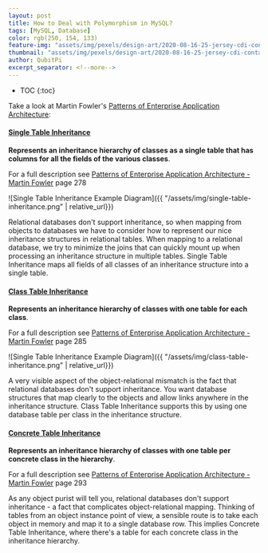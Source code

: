 ```yaml
---
layout: post
title: How to Deal with Polymorphism in MySQL?
tags: [MySQL, Database]
color: rgb(250, 154, 133)
feature-img: "assets/img/pexels/design-art/2020-08-16-25-jersey-cdi-container-agnostic-support/cover.png"
thumbnail: "assets/img/pexels/design-art/2020-08-16-25-jersey-cdi-container-agnostic-support/cover.png"
author: QubitPi
excerpt_separator: <!--more-->
---
```


<!--more-->

* TOC
{:toc}

Take a look at Martin Fowler's [Patterns of Enterprise Application Architecture](http://www.martinfowler.com/eaaCatalog/):

#### [Single Table Inheritance](http://www.martinfowler.com/eaaCatalog/singleTableInheritance.html)

**Represents an inheritance hierarchy of classes as a single table that has columns for all the fields of the various
classes**.

For a full description see
[Patterns of Enterprise Application Architecture - Martin Fowler](../../java/pdfs/architecture/Patterns%20of%20Enterprise%20Application%20Architecture%20-%20Martin%20Fowler.pdf)
page 278

![Single Table Inheritance Example Diagram]({{ "/assets/img/single-table-inheritance.png" | relative_url}})

Relational databases don't support inheritance, so when mapping from objects to databases we have to consider how to
represent our nice inheritance structures in relational tables. When mapping to a relational database, we try to
minimize the joins that can quickly mount up when processing an inheritance structure in multiple tables. Single Table
Inheritance maps all fields of all classes of an inheritance structure into a single table.

#### [Class Table Inheritance](http://www.martinfowler.com/eaaCatalog/classTableInheritance.html)

**Represents an inheritance hierarchy of classes with one table for each class**.

For a full description see [Patterns of Enterprise Application Architecture - Martin Fowler](../../java/pdfs/architecture/Patterns%20of%20Enterprise%20Application%20Architecture%20-%20Martin%20Fowler.pdf)
page 285

![Single Table Inheritance Example Diagram]({{ "/assets/img/class-table-inheritance.png" | relative_url}})

A very visible aspect of the object-relational mismatch is the fact that relational databases don't support inheritance.
You want database structures that map clearly to the objects and allow links anywhere in the inheritance structure.
Class Table Inheritance supports this by using one database table per class in the inheritance structure.

#### [Concrete Table Inheritance](http://www.martinfowler.com/eaaCatalog/concreteTableInheritance.html)

**Represents an inheritance hierarchy of classes with one table per concrete class in the hierarchy**.

For a full description see
[Patterns of Enterprise Application Architecture - Martin Fowler](../../java/pdfs/architecture/Patterns%20of%20Enterprise%20Application%20Architecture%20-%20Martin%20Fowler.pdf)
page 293

As any object purist will tell you, relational databases don't support inheritance - a fact that complicates
object-relational mapping. Thinking of tables from an object instance point of view, a sensible route is to take each
object in memory and map it to a single database row. This implies Concrete Table Inheritance, where there's a table for
each concrete class in the inheritance hierarchy.
